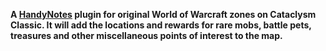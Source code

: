 **A [HandyNotes](https://www.curseforge.com/wow/addons/handynotes) plugin for original World of Warcraft zones on Cataclysm Classic. It will add the locations and rewards for rare mobs, battle pets, treasures and other miscellaneous points of interest to the map.**
